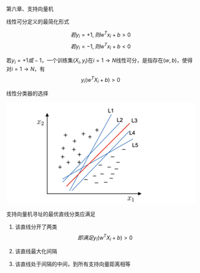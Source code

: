 第六章、支持向量机



线性可分定义的最简化形式

$$若y_i = +1,则w^Tx_i + b > 0$$
$$若y_i = -1,则w^Tx_i + b < 0$$

若$y_i = +1 或 -1$，一个训练集${(X_i,y_i)}$在$i=1 \rightarrow N$线性可分，是指存在$(w,b)$，使得对$i = 1 \rightarrow N$，有
$$y_i(w^TX_i + b) > 0$$












线性分类器的选择

![线性分类器](assets/2024-11-29-11-10-12.png)


















支持向量机寻址的最优直线分类应满足
1. 该直线分开了两类
$$即满足y_i(w^TX_i + b) > 0$$

2. 该直线最大化间隔
3. 该直线处于间隔的中间，到所有支持向量距离相等
